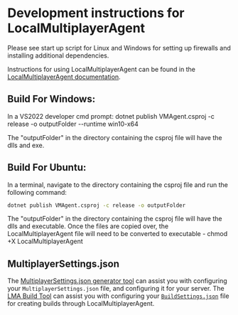 # Development instructions for LocalMultiplayerAgent

Please see start up script for Linux and Windows for setting up firewalls and installing additional dependencies.

Instructions for using LocalMultiplayerAgent can be found in the [LocalMultiplayerAgent documentation](https://learn.microsoft.com/en-us/gaming/playfab/features/multiplayer/servers/localmultiplayeragent/local-multiplayer-agent-overview).

## Build For Windows:

In a VS2022 developer cmd prompt:
dotnet publish VMAgent.csproj -c release -o outputFolder --runtime win10-x64

The "outputFolder" in the directory containing the csproj file will have the dlls and exe.

## Build For Ubuntu: 

In a terminal, navigate to the directory containing the csproj file and run the following command:

```bash
dotnet publish VMAgent.csproj -c release -o outputFolder 
```

The "outputFolder" in the directory containing the csproj file will have the dlls and executable.
Once the files are copied over, the LocalMultiplayerAgent file will need to be converted to executable - chmod +X LocalMultiplayerAgent

## MultiplayerSettings.json

The [MultiplayerSettings.json generator tool](./SettingsJsonGenerator/README.md) can assist you with configuring your `MultiplayerSettings.json` file, and configuring it for your server.
The [LMA Build Tool](./BuildTool/readme.md) can assist you with configuring your [`BuildSettings.json`](./BuildTool/BuildSettings.json) file for creating builds through LocalMultiplayerAgent.
